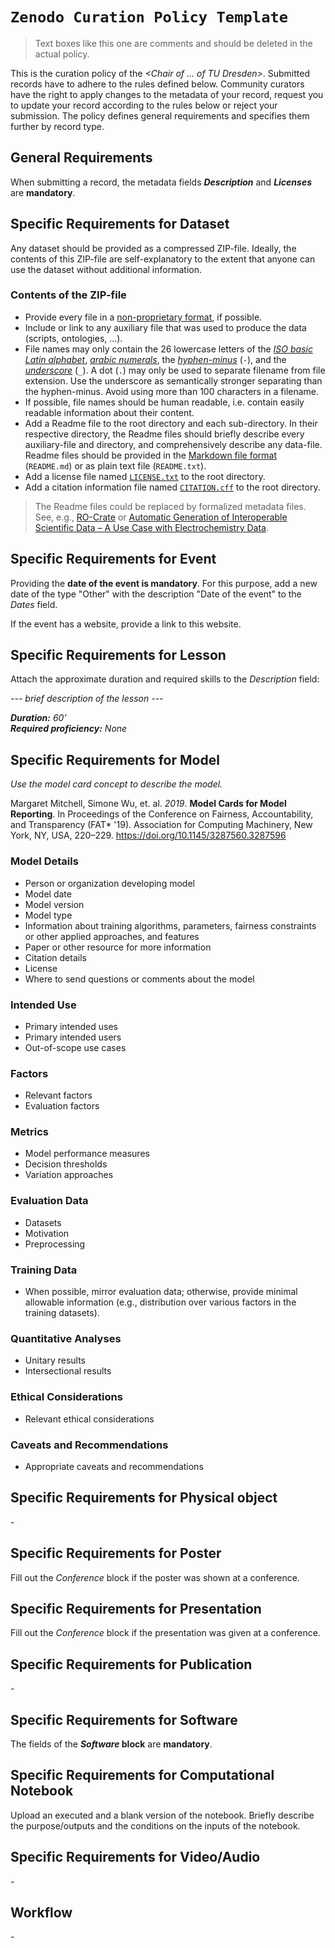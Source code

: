 # `Zenodo Curation Policy Template`

> Text boxes like this one are comments and should be deleted in the actual policy. 

This is the curation policy of the *\<Chair of ... of TU Dresden\>*. Submitted records have to adhere to the rules defined below. Community curators have the right to apply changes to the metadata of your record, request you to update your record according to the rules below or reject your submission. The policy defines general requirements and specifies them further by record type.

## General Requirements

When submitting a record, the metadata fields __*Description*__ and __*Licenses*__ are **mandatory**.

## Specific Requirements for Dataset

Any dataset should be provided as a compressed ZIP-file. Ideally, the contents of this ZIP-file are self-explanatory to the extent that anyone can use the dataset without additional information.

### Contents of the ZIP-file

- Provide every file in a [non-proprietary format](https://lib.guides.umbc.edu/c.php?g=728911&p=5872066), if possible.
- Include or link to any auxiliary file that was used to produce the data (scripts, ontologies, ...).
- File names may only contain the 26 lowercase letters of the *[ISO basic Latin alphabet](https://www.wikidata.org/wiki/Q5974462)*, *[arabic numerals](https://www.wikidata.org/wiki/Q29961325)*, the *[hyphen-minus](https://www.wikidata.org/wiki/Q617884)* (`-`), and the *[underscore](https://www.wikidata.org/wiki/Q11199)* (`_`). A dot (`.`) may only be used to separate filename from file extension. Use the underscore as semantically stronger separating than the hyphen-minus. Avoid using more than 100 characters in a filename.
- If possible, file names should be human readable, i.e. contain easily readable information about their content. 
- Add a Readme file to the root directory and each sub-directory. In their respective directory, the Readme files should briefly describe every auxiliary-file and directory, and comprehensively describe any data-file. Readme files should be provided in the [Markdown file format](https://daringfireball.net/projects/markdown/basics) (`README.md`) or as plain text file (`README.txt`).
- Add a license file named [`LICENSE.txt`](https://creativecommons.org/2014/01/07/plaintext-versions-of-creative-commons-4-0-licenses/) to the root directory.
- Add a citation information file named [`CITATION.cff`](https://citation-file-format.github.io/) to the root directory.

> The Readme files could be replaced by formalized metadata files. See, e.g., [RO-Crate](https://www.researchobject.org/ro-crate/) or [Automatic Generation of Interoperable Scientific Data – A Use Case with Electrochemistry Data](https://zenodo.org/records/10069113).

## Specific Requirements for Event

Providing the **date of the event is mandatory**. For this purpose, add a new date of the type "Other" with the description "Date of the event" to the *Dates* field.

If the event has a website, provide a link to this website. 

## Specific Requirements for Lesson

Attach the approximate duration and required skills to the *Description* field:

*--- brief description of the lesson ---*

***Duration:** 60' <br>
**Required proficiency:** None*

## Specific Requirements for Model

_Use the model card concept to describe the model._

Margaret Mitchell, Simone Wu, et. al. _2019_. __Model Cards for Model Reporting__. In Proceedings of the Conference on Fairness, Accountability, and Transparency (FAT* '19). Association for Computing Machinery, New York, NY, USA, 220–229. https://doi.org/10.1145/3287560.3287596

### Model Details  
- Person or organization developing model  
- Model date  
- Model version
- Model type  
- Information about training algorithms, parameters, fairness constraints 
or other applied approaches, and features  
- Paper or other resource for more information  
- Citation details  
- License  
- Where to send questions or comments about the model  

### Intended Use  
- Primary intended uses  
- Primary intended users  
- Out-of-scope use cases  

### Factors  
- Relevant factors  
- Evaluation factors  

### Metrics  
- Model performance measures  
- Decision thresholds  
- Variation approaches  

### Evaluation Data  
- Datasets  
- Motivation  
- Preprocessing  

### Training Data  
- When possible, mirror evaluation data; otherwise, provide minimal 
allowable information (e.g., distribution over various factors in the 
training datasets).  

### Quantitative Analyses  
- Unitary results  
- Intersectional results  

### Ethical Considerations  
- Relevant ethical considerations  

### Caveats and Recommendations  
- Appropriate caveats and recommendations


## Specific Requirements for Physical object

\-

## Specific Requirements for Poster

Fill out the *Conference* block if the poster was shown at a conference.

## Specific Requirements for Presentation

Fill out the *Conference* block if the presentation was given at a conference.

## Specific Requirements for Publication

\-

## Specific Requirements for Software

The fields of the __*Software* block__ are __mandatory__.

## Specific Requirements for Computational Notebook

Upload an executed and a blank version of the notebook. Briefly describe the purpose/outputs and the conditions on the inputs of the notebook. 

<!-- If published, reference the input (**) and output (*Related Works* ⇾ *Compiles*) data used by the executed notebook.  -->

## Specific Requirements for Video/Audio

\-

## Workflow

\-
